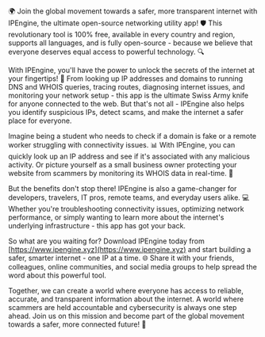 🌍 Join the global movement towards a safer, more transparent internet with IPEngine, the ultimate open-source networking utility app! 🛡️ This revolutionary tool is 100% free, available in every country and region, supports all languages, and is fully open-source - because we believe that everyone deserves equal access to powerful technology. 🔍

With IPEngine, you'll have the power to unlock the secrets of the internet at your fingertips! 📡 From looking up IP addresses and domains to running DNS and WHOIS queries, tracing routes, diagnosing internet issues, and monitoring your network setup - this app is the ultimate Swiss Army knife for anyone connected to the web. But that's not all - IPEngine also helps you identify suspicious IPs, detect scams, and make the internet a safer place for everyone.

Imagine being a student who needs to check if a domain is fake or a remote worker struggling with connectivity issues. 📊 With IPEngine, you can quickly look up an IP address and see if it's associated with any malicious activity. Or picture yourself as a small business owner protecting your website from scammers by monitoring its WHOIS data in real-time. 🚀

But the benefits don't stop there! IPEngine is also a game-changer for developers, travelers, IT pros, remote teams, and everyday users alike. 💻 Whether you're troubleshooting connectivity issues, optimizing network performance, or simply wanting to learn more about the internet's underlying infrastructure - this app has got your back.

So what are you waiting for? Download IPEngine today from [https://www.ipengine.xyz](https://www.ipengine.xyz) and start building a safer, smarter internet - one IP at a time. 🌐 Share it with your friends, colleagues, online communities, and social media groups to help spread the word about this powerful tool.

Together, we can create a world where everyone has access to reliable, accurate, and transparent information about the internet. A world where scammers are held accountable and cybersecurity is always one step ahead. Join us on this mission and become part of the global movement towards a safer, more connected future! 💪